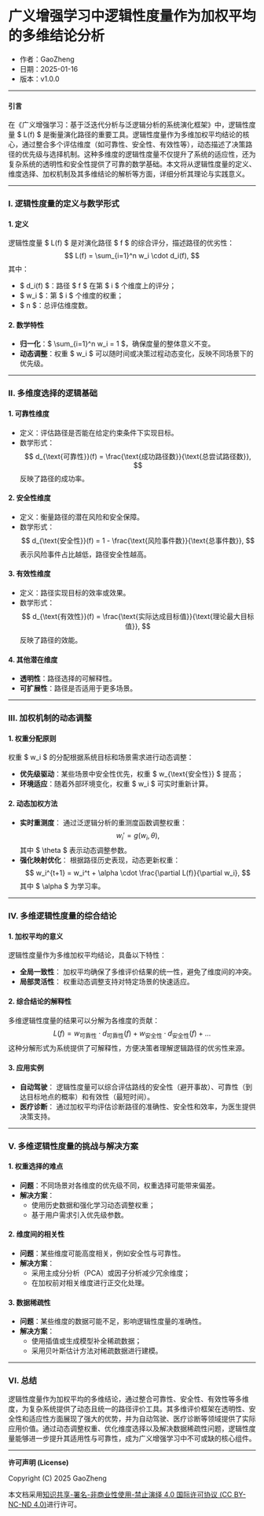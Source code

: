 # **广义增强学习中逻辑性度量作为加权平均的多维结论分析**

- 作者：GaoZheng
- 日期：2025-01-16
- 版本：v1.0.0

---

#### **引言**

在《广义增强学习：基于泛迭代分析与泛逻辑分析的系统演化框架》中，逻辑性度量 $ L(f) $ 是衡量演化路径的重要工具。逻辑性度量作为多维加权平均结论的核心，通过整合多个评估维度（如可靠性、安全性、有效性等），动态描述了决策路径的优先级与选择机制。这种多维度的逻辑性度量不仅提升了系统的适应性，还为复杂系统的透明性和安全性提供了可靠的数学基础。本文将从逻辑性度量的定义、维度选择、加权机制及其多维结论的解析等方面，详细分析其理论与实践意义。

---

### **I. 逻辑性度量的定义与数学形式**

#### **1. 定义**
逻辑性度量 $ L(f) $ 是对演化路径 $ f $ 的综合评分，描述路径的优劣性：
$$
L(f) = \sum_{i=1}^n w_i \cdot d_i(f),
$$
其中：
- $ d_i(f) $：路径 $ f $ 在第 $ i $ 个维度上的评分；
- $ w_i $：第 $ i $ 个维度的权重；
- $ n $：总评估维度数。

#### **2. 数学特性**
- **归一化**：$ \sum_{i=1}^n w_i = 1 $，确保度量的整体意义不变。
- **动态调整**：权重 $ w_i $ 可以随时间或决策过程动态变化，反映不同场景下的优先级。

---

### **II. 多维度选择的逻辑基础**

#### **1. 可靠性维度**
- 定义：评估路径是否能在给定约束条件下实现目标。
- 数学形式：
  $$
  d_{\text{可靠性}}(f) = \frac{\text{成功路径数}}{\text{总尝试路径数}},
  $$
  反映了路径的成功率。

#### **2. 安全性维度**
- 定义：衡量路径的潜在风险和安全保障。
- 数学形式：
  $$
  d_{\text{安全性}}(f) = 1 - \frac{\text{风险事件数}}{\text{总事件数}},
  $$
  表示风险事件占比越低，路径安全性越高。

#### **3. 有效性维度**
- 定义：路径实现目标的效率或效果。
- 数学形式：
  $$
  d_{\text{有效性}}(f) = \frac{\text{实际达成目标值}}{\text{理论最大目标值}},
  $$
  反映了路径的效能。

#### **4. 其他潜在维度**
- **透明性**：路径选择的可解释性。
- **可扩展性**：路径是否适用于更多场景。

---

### **III. 加权机制的动态调整**

#### **1. 权重分配原则**
权重 $ w_i $ 的分配根据系统目标和场景需求进行动态调整：
- **优先级驱动**：某些场景中安全性优先，权重 $ w_{\text{安全性}} $ 提高；
- **环境适应**：随着外部环境变化，权重 $ w_i $ 可实时重新计算。

#### **2. 动态加权方法**
- **实时重测度**：
  通过泛逻辑分析的重测度函数调整权重：
  $$
  w_i' = g(w_i, \theta),
  $$
  其中 $ \theta $ 表示动态调整参数。
- **强化映射优化**：
  根据路径历史表现，动态更新权重：
  $$
  w_i^{t+1} = w_i^t + \alpha \cdot \frac{\partial L(f)}{\partial w_i},
  $$
  其中 $ \alpha $ 为学习率。

---

### **IV. 多维逻辑性度量的综合结论**

#### **1. 加权平均的意义**
逻辑性度量作为多维加权平均结论，具备以下特性：
- **全局一致性**：
  加权平均确保了多维评价结果的统一性，避免了维度间的冲突。
- **局部灵活性**：
  权重动态调整支持对特定场景的快速适应。

#### **2. 综合结论的解释性**
多维逻辑性度量的结果可以分解为各维度的贡献：
$$
L(f) = w_{\text{可靠性}} \cdot d_{\text{可靠性}}(f) + w_{\text{安全性}} \cdot d_{\text{安全性}}(f) + \dots
$$
这种分解形式为系统提供了可解释性，方便决策者理解逻辑路径的优劣性来源。

#### **3. 应用实例**
- **自动驾驶**：
  逻辑性度量可以综合评估路线的安全性（避开事故）、可靠性（到达目标地点的概率）和有效性（最短时间）。
- **医疗诊断**：
  通过加权平均评估诊断路径的准确性、安全性和效率，为医生提供决策支持。

---

### **V. 多维逻辑性度量的挑战与解决方案**

#### **1. 权重选择的难点**
- **问题**：不同场景对各维度的优先级不同，权重选择可能带来偏差。
- **解决方案**：
  - 使用历史数据和强化学习动态调整权重；
  - 基于用户需求引入优先级参数。

#### **2. 维度间的相关性**
- **问题**：某些维度可能高度相关，例如安全性与可靠性。
- **解决方案**：
  - 采用主成分分析（PCA）或因子分析减少冗余维度；
  - 在加权前对相关维度进行正交化处理。

#### **3. 数据稀疏性**
- **问题**：某些维度的数据可能不足，影响逻辑性度量的准确性。
- **解决方案**：
  - 使用插值或生成模型补全稀疏数据；
  - 采用贝叶斯估计方法对稀疏数据进行建模。

---

### **VI. 总结**

逻辑性度量作为加权平均的多维结论，通过整合可靠性、安全性、有效性等多维度，为复杂系统提供了动态且统一的路径评价工具。其多维评价框架在透明性、安全性和适应性方面展现了强大的优势，并为自动驾驶、医疗诊断等领域提供了实际应用价值。通过动态调整权重、优化维度选择以及解决数据稀疏性问题，逻辑性度量能够进一步提升其适用性与可靠性，成为广义增强学习中不可或缺的核心组件。

---

**许可声明 (License)**

Copyright (C) 2025 GaoZheng 

本文档采用[知识共享-署名-非商业性使用-禁止演绎 4.0 国际许可协议 (CC BY-NC-ND 4.0)](https://creativecommons.org/licenses/by-nc-nd/4.0/deed.zh-Hans)进行许可。
